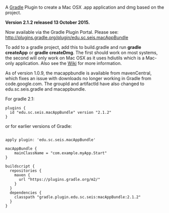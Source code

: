 A [Gradle](http://www.gradle.org) Plugin to create a Mac OSX .app application and dmg based on the project.

**Version 2.1.2 released 13 October 2015.**

Now available via the Gradle Plugin Portal. Please see:
http://plugins.gradle.org/plugin/edu.sc.seis.macAppBundle

To add to a gradle project, add this to build.gradle and run **gradle createApp** or **gradle createDmg**. The first should work on most systems, the second will only work on Mac OSX as it uses hdiutils which is a Mac-only application. Also see the [Wiki](https://github.com/crotwell/gradle-macappbundle/wiki/Intro) for more information.

As of version 1.0.9, the macappbundle is available from mavenCentral, which fixes an issue with downloads no longer working in Gradle from code.google.com. The groupId and artifactId have also changed to edu.sc.seis.gradle and macappbundle.

For gradle 2.1:
```
plugins {
  id "edu.sc.seis.macAppBundle" version "2.1.2"
}
```

or for earlier versions of Gradle:

```

apply plugin: 'edu.sc.seis.macAppBundle'

macAppBundle {
    mainClassName = "com.example.myApp.Start"
}

buildscript {
  repositories {
    maven {
      url "https://plugins.gradle.org/m2/"
    }
  }
  dependencies {
    classpath "gradle.plugin.edu.sc.seis:macAppBundle:2.1.2"
  }
}

```
